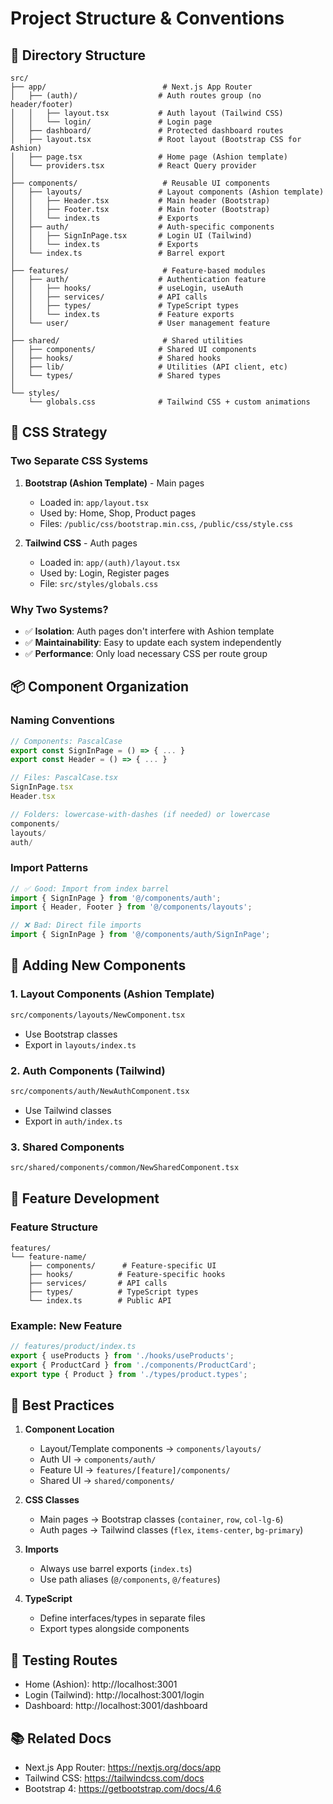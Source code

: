 # Project Structure & Conventions

## 📁 Directory Structure

```
src/
├── app/                          # Next.js App Router
│   ├── (auth)/                  # Auth routes group (no header/footer)
│   │   ├── layout.tsx           # Auth layout (Tailwind CSS)
│   │   └── login/               # Login page
│   ├── dashboard/               # Protected dashboard routes
│   ├── layout.tsx               # Root layout (Bootstrap CSS for Ashion)
│   ├── page.tsx                 # Home page (Ashion template)
│   └── providers.tsx            # React Query provider
│
├── components/                   # Reusable UI components
│   ├── layouts/                 # Layout components (Ashion template)
│   │   ├── Header.tsx           # Main header (Bootstrap)
│   │   ├── Footer.tsx           # Main footer (Bootstrap)
│   │   └── index.ts             # Exports
│   ├── auth/                    # Auth-specific components
│   │   ├── SignInPage.tsx       # Login UI (Tailwind)
│   │   └── index.ts             # Exports
│   └── index.ts                 # Barrel export
│
├── features/                     # Feature-based modules
│   ├── auth/                    # Authentication feature
│   │   ├── hooks/               # useLogin, useAuth
│   │   ├── services/            # API calls
│   │   ├── types/               # TypeScript types
│   │   └── index.ts             # Feature exports
│   └── user/                    # User management feature
│
├── shared/                       # Shared utilities
│   ├── components/              # Shared UI components
│   ├── hooks/                   # Shared hooks
│   ├── lib/                     # Utilities (API client, etc)
│   └── types/                   # Shared types
│
└── styles/
    └── globals.css              # Tailwind CSS + custom animations
```

## 🎨 CSS Strategy

### Two Separate CSS Systems

1. **Bootstrap (Ashion Template)** - Main pages
   - Loaded in: `app/layout.tsx`
   - Used by: Home, Shop, Product pages
   - Files: `/public/css/bootstrap.min.css`, `/public/css/style.css`

2. **Tailwind CSS** - Auth pages
   - Loaded in: `app/(auth)/layout.tsx`
   - Used by: Login, Register pages
   - File: `src/styles/globals.css`

### Why Two Systems?

- ✅ **Isolation**: Auth pages don't interfere with Ashion template
- ✅ **Maintainability**: Easy to update each system independently
- ✅ **Performance**: Only load necessary CSS per route group

## 📦 Component Organization

### Naming Conventions

```typescript
// Components: PascalCase
export const SignInPage = () => { ... }
export const Header = () => { ... }

// Files: PascalCase.tsx
SignInPage.tsx
Header.tsx

// Folders: lowercase-with-dashes (if needed) or lowercase
components/
layouts/
auth/
```

### Import Patterns

```typescript
// ✅ Good: Import from index barrel
import { SignInPage } from '@/components/auth';
import { Header, Footer } from '@/components/layouts';

// ❌ Bad: Direct file imports
import { SignInPage } from '@/components/auth/SignInPage';
```

## 🔧 Adding New Components

### 1. Layout Components (Ashion Template)
```bash
src/components/layouts/NewComponent.tsx
```
- Use Bootstrap classes
- Export in `layouts/index.ts`

### 2. Auth Components (Tailwind)
```bash
src/components/auth/NewAuthComponent.tsx
```
- Use Tailwind classes
- Export in `auth/index.ts`

### 3. Shared Components
```bash
src/shared/components/common/NewSharedComponent.tsx
```

## 🚀 Feature Development

### Feature Structure
```
features/
└── feature-name/
    ├── components/      # Feature-specific UI
    ├── hooks/          # Feature-specific hooks
    ├── services/       # API calls
    ├── types/          # TypeScript types
    └── index.ts        # Public API
```

### Example: New Feature
```typescript
// features/product/index.ts
export { useProducts } from './hooks/useProducts';
export { ProductCard } from './components/ProductCard';
export type { Product } from './types/product.types';
```

## 📝 Best Practices

1. **Component Location**
   - Layout/Template components → `components/layouts/`
   - Auth UI → `components/auth/`
   - Feature UI → `features/[feature]/components/`
   - Shared UI → `shared/components/`

2. **CSS Classes**
   - Main pages → Bootstrap classes (`container`, `row`, `col-lg-6`)
   - Auth pages → Tailwind classes (`flex`, `items-center`, `bg-primary`)

3. **Imports**
   - Always use barrel exports (`index.ts`)
   - Use path aliases (`@/components`, `@/features`)

4. **TypeScript**
   - Define interfaces/types in separate files
   - Export types alongside components

## 🧪 Testing Routes

- Home (Ashion): http://localhost:3001
- Login (Tailwind): http://localhost:3001/login
- Dashboard: http://localhost:3001/dashboard

## 📚 Related Docs

- Next.js App Router: https://nextjs.org/docs/app
- Tailwind CSS: https://tailwindcss.com/docs
- Bootstrap 4: https://getbootstrap.com/docs/4.6
